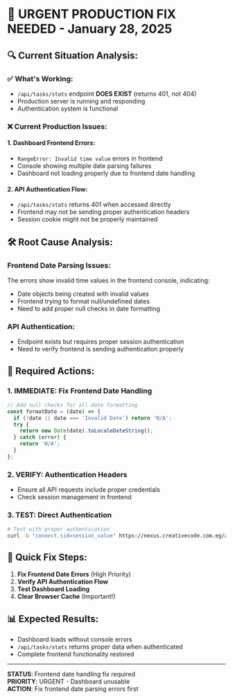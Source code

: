 # 🚨 URGENT PRODUCTION FIX NEEDED - January 28, 2025

## 🔍 **Current Situation Analysis:**

### **✅ What's Working:**
- `/api/tasks/stats` endpoint **DOES EXIST** (returns 401, not 404)
- Production server is running and responding
- Authentication system is functional

### **❌ Current Production Issues:**

#### **1. Dashboard Frontend Errors:**
- `RangeError: Invalid time value` errors in frontend
- Console showing multiple date parsing failures
- Dashboard not loading properly due to frontend date handling

#### **2. API Authentication Flow:**
- `/api/tasks/stats` returns 401 when accessed directly
- Frontend may not be sending proper authentication headers
- Session cookie might not be properly maintained

## 🛠️ **Root Cause Analysis:**

### **Frontend Date Parsing Issues:**
The errors show invalid time values in the frontend console, indicating:
- Date objects being created with invalid values
- Frontend trying to format null/undefined dates
- Need to add proper null checks in date formatting

### **API Authentication:**
- Endpoint exists but requires proper session authentication
- Need to verify frontend is sending authentication properly

## 🎯 **Required Actions:**

### **1. IMMEDIATE: Fix Frontend Date Handling**
```javascript
// Add null checks for all date formatting
const formatDate = (date) => {
  if (!date || date === 'Invalid Date') return 'N/A';
  try {
    return new Date(date).toLocaleDateString();
  } catch (error) {
    return 'N/A';
  }
};
```

### **2. VERIFY: Authentication Headers**
- Ensure all API requests include proper credentials
- Check session management in frontend

### **3. TEST: Direct Authentication**
```bash
# Test with proper authentication
curl -b "connect.sid=session_value" https://nexus.creativecode.com.eg/api/tasks/stats
```

## 🔧 **Quick Fix Steps:**

1. **Fix Frontend Date Errors** (High Priority)
2. **Verify API Authentication Flow** 
3. **Test Dashboard Loading**
4. **Clear Browser Cache** (Important!)

## 📊 **Expected Results:**
- Dashboard loads without console errors
- `/api/tasks/stats` returns proper data when authenticated
- Complete frontend functionality restored

---

**STATUS**: Frontend date handling fix required  
**PRIORITY**: URGENT - Dashboard unusable  
**ACTION**: Fix frontend date parsing errors first